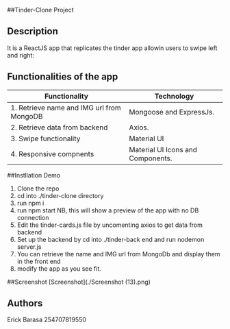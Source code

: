 ##Tinder-Clone Project

## Description
It is a ReactJS app that replicates the tinder app allowin users to swipe left and right:

## Functionalities of the app
Functionality | Technology
-------------|--------------
1. Retrieve name and IMG url from MongoDB | Mongoose and ExpressJs.
2. Retrieve data from backend | Axios.
3. Swipe functionality | Material UI | rect-tinder-cards.
4. Responsive compnents | Material UI Icons and Components.

##Instllation Demo
1. Clone the repo
2. cd into ./tinder-clone directory
3. run npm i
3. run npm start
NB, this will show a preview of the app with no DB connection
4. Edit the tinder-cards.js file by uncomenting axios to get data from backend
5. Set up the backend by cd into ./tinder-back end and run nodemon server.js
6. You can retrieve the name and IMG url from MongoDb and display them in the front end
7. modify the app as you see fit.

##Screenshot
[Screenshot](./Screenshot (13).png)

## Authors
Erick Barasa
254707819550 
